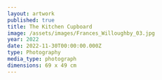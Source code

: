 ```yaml
---
layout: artwork
published: true
title: The Kitchen Cupboard
image: /assets/images/Frances_Willoughby_03.jpg
year: 2022
date: 2022-11-30T00:00:00.000Z
type: Photography
media_type: photograph
dimensions: 69 x 49 cm
---
```




